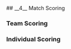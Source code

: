<div markdown="1" data-aos="fade-up">	
## __4__ Match Scoring

### Team Scoring

### Individual Scoring

</div>
